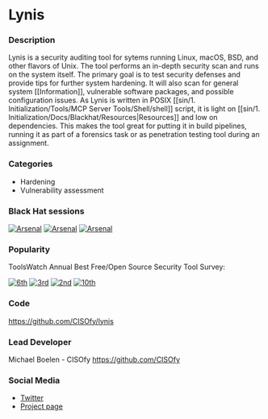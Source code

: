 # Lynis

### Description
Lynis is a security auditing tool for sytems running Linux, macOS, BSD, and other flavors of Unix. The tool performs an in-depth security scan and runs on the system itself. The primary goal is to test security defenses and provide tips for further system hardening. It will also scan for general system [[Information]], vulnerable software packages, and possible configuration issues. As Lynis is written in POSIX [[sin/1. Initialization/Tools/MCP Server Tools/Shell/shell]] script, it is light on [[sin/1. Initialization/Docs/Blackhat/Resources|Resources]] and low on dependencies. This makes the tool great for putting it in build pipelines, running it as part of a forensics task or as penetration testing tool during an assignment.

### Categories
* Hardening
* Vulnerability assessment

### Black Hat sessions
[![Arsenal](https://rawgit.com/toolswatch/badges/master/arsenal/europe/2014.svg)](https://www.toolswatch.org/2014/09/lineup-for-the-blackhat-arsenal-europe-2014/)
[![Arsenal](https://rawgit.com/toolswatch/badges/master/arsenal/usa/2015.svg)](https://www.toolswatch.org/2015/06/black-hat-arsenal-usa-2015-speakers-lineup/)
[![Arsenal](https://rawgit.com/toolswatch/badges/master/arsenal/europe/2016.svg)](http://www.toolswatch.org/2016/09/the-black-hat-arsenal-europe-2016-line-up/)
 
### Popularity

ToolsWatch Annual Best Free/Open Source Security Tool Survey:

[![6th](https://www.toolswatch.org/badges/toptools/2013.svg)](https://www.toolswatch.org/2013/12/2013-top-security-tools-as-voted-by-toolswatch-org-readers)
[![3rd](https://www.toolswatch.org/badges/toptools/2014.svg)](https://www.toolswatch.org/2015/01/2014-top-security-tools-as-voted-by-toolswatch-org-readers)
[![2nd](https://www.toolswatch.org/badges/toptools/2015.svg)](https://www.toolswatch.org/2016/02/2015-top-security-tools-as-voted-by-toolswatch-org-readers)
[![10th](https://www.toolswatch.org/badges/toptools/2016.svg)](https://www.toolswatch.org/2017/02/2016-top-security-tools-as-voted-by-toolswatch-org-readers)

### Code 
https://github.com/CISOfy/lynis

### Lead Developer
 Michael Boelen - CISOfy https://github.com/CISOfy

### Social Media 
* [Twitter](https://twitter.com/mboelen)
* [Project page](https://cisofy.com/lynis/) 
